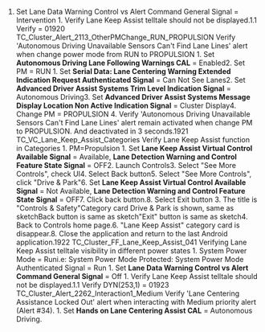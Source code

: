 1. Set Lane Data Warning Control vs Alert Command General Signal = Intervention 1. Verify Lane Keep Assist telltale should not be displayed.1.1 Verify = 01920 TC_Cluster_Alert_2113_OtherPMChange_RUN_PROPULSION Verify 'Autonomous Driving Unavailable Sensors Can't Find Lane Lines' alert when change power mode from RUN to PROPULSION 1. Set **Autonomous Driving Lane Following Warnings CAL** = Enabled2. Set PM = RUN 1. Set **Serial Data: Lane Centering Warning Extended Indication Request Authenticated Signal** = Can Not See Lanes2. Set **Advanced Driver Assist Systems Trim Level Indication Signal** = Autonomous Driving3. Set **Advanced Driver Assist Systems Message Display Location Non Active Indication Signal** = Cluster Display4. Change PM = PROPULSION 4. Verify 'Autonomous Driving Unavailable Sensors Can't Find Lane Lines' alert remain activated when change PM to PROPULSION. And deactivated in 3 seconds.1921 TC_VC_Lane_Keep_Assist_Categories Verify Lane Keep Assist function in Categories 1. PM=Propulsion 1. Set **Lane Keep Assist Virtual Control Available Signal** = Available, **Lane Detection Warning and Control Feature State Signal** = OFF2. Launch Controls3. Select "See More Controls", check UI4. Select Back button5. Select "See More Controls", click "Drive & Park"6. Set **Lane Keep Assist Virtual Control Available Signal** = Not Available, **Lane Detection Warning and Control Feature State Signal** = OFF7. Click back button.8. Select Exit button 3. The title is "Controls & Safety"Category card Drive & Park is shown, same as sketchBack button is same as sketch"Exit" button is same as sketch4. Back to Controls home page.6. "Lane Keep Assist" category card is disappear.8. Close the application and return to the last Android application.1922 TC_Cluster_FF_Lane_Keep_Assist_041 Verifying Lane Keep Assist telltale visibility in different power states 1. System Power Mode = Runi.e: System Power Mode Protected: System Power Mode Authenticated Signal = Run 1. Set **Lane Data Warning Control vs Alert Command General Signal** = Off 1. Verify Lane Keep Assist telltale should not be displayed.1.1 Verify DYN(253,1) = 01923 TC_Cluster_Alert_2262_Interaction1_Medium Verify 'Lane Centering Assistance Locked Out' alert when interacting with Medium priority alert (Alert #34). 1. Set **Hands on Lane Centering Assist CAL** = Autonomous Driving.